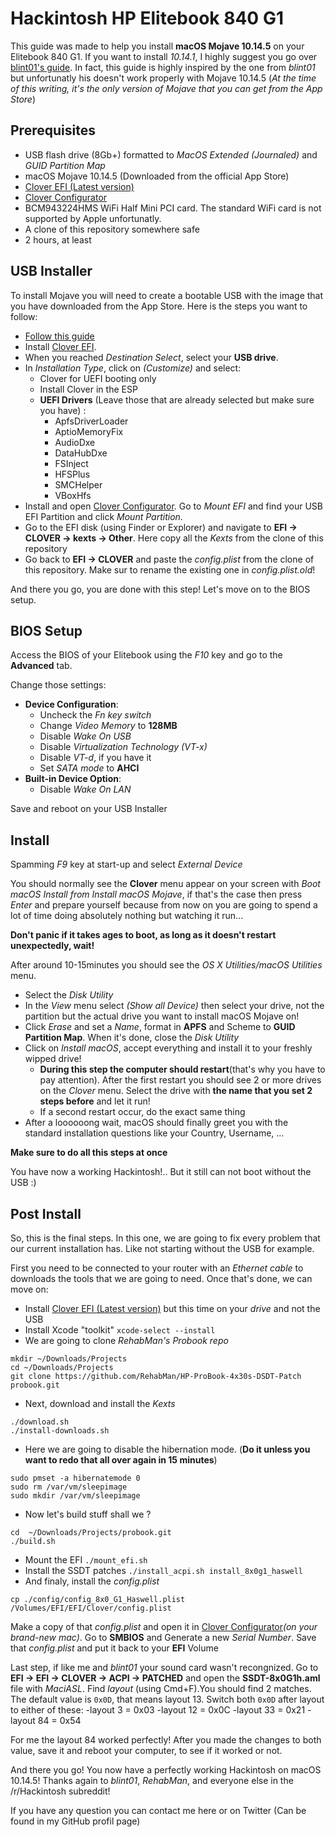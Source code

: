 # Hackintosh HP Elitebook 840 G1
This guide was made to help you install **macOS Mojave 10.14.5** on your Elitebook 840 G1.
If you want to install *10.14.1*, I highly suggest you go over [blint01's guide](https://github.com/blint01/hackintosh-mojave-HP-840-G1). In fact, this guide is highly inspired by the one from *blint01* but unfortunatly his doesn't work properly with Mojave 10.14.5 (*At the time of this writing, it's the only version of Mojave that you can get from the App Store*)


## Prerequisites
- USB flash drive (8Gb+) formatted to _MacOS Extended (Journaled)_ and _GUID Partition Map_
- macOS Mojave 10.14.5 (Downloaded from the official App Store)
- [Clover EFI (Latest version)](https://github.com/Dids/clover-builder)
- [Clover Configurator](http://mackie100projects.altervista.org/download-clover-configurator/)
- BCM943224HMS WiFi Half Mini PCI card. The standard WiFi card is not supported by Apple unfortunatly.
- A clone of this repository somewhere safe
- 2 hours, at least


## USB Installer
To install Mojave you will need to create a bootable USB with the image that you have downloaded from the App Store. Here is the steps you want to follow:
- [Follow this guide](https://www.imore.com/how-create-bootable-installer-mac-operating-system)
- Install [Clover EFI](https://github.com/Dids/clover-builder).
- When you reached *Destination Select*, select your **USB drive**.
- In *Installation Type*, click on _(Customize)_ and select:
  - Clover for UEFI booting only
  - Install Clover in the ESP
  - **UEFI Drivers** (Leave those that are already selected but make sure you have) :
    - ApfsDriverLoader
    - AptioMemoryFix
    - AudioDxe
    - DataHubDxe
    - FSInject
    - HFSPlus
    - SMCHelper
    - VBoxHfs
- Install and open [Clover Configurator](http://mackie100projects.altervista.org/download-clover-configurator/). Go to *Mount EFI* and find your USB EFI Partition and click *Mount Partition*.
- Go to the EFI disk (using Finder or Explorer) and navigate to **EFI -> CLOVER -> kexts -> Other**. Here copy all the *Kexts* from the clone of this repository
- Go back to **EFI -> CLOVER** and paste the *config.plist* from the clone of this repository. Make sur to rename the existing one in *config.plist.old*!

And there you go, you are done with this step! Let's move on to the BIOS setup.


## BIOS Setup
Access the BIOS of your Elitebook using the *F10* key and go to the **Advanced** tab.

Change those settings:
- **Device Configuration**:
  - Uncheck the *Fn key switch*
  - Change *Video Memory* to **128MB**
  - Disable *Wake On USB*
  - Disable *Virtualization Technology (VT-x)*
  - Disable *VT-d*, if you have it
  - Set *SATA mode* to **AHCI**
- **Built-in Device Option**:
  - Disable *Wake On LAN*


Save and reboot on your USB Installer


## Install
Spamming *F9* key at start-up and select *External Device*

You should normally see the **Clover** menu appear on your screen with *Boot macOS Install from Install macOS Mojave*, if that's the case then press *Enter* and prepare yourself because from now on you are going to spend a lot of time doing absolutely nothing but watching it run...

**Don't panic if it takes ages to boot, as long as it doesn't restart unexpectedly, wait!**

After around 10-15minutes you should see the *OS X Utilities/macOS Utilities* menu.
- Select the *Disk Utility*
- In the *View* menu select *(Show all Device)* then select your drive, not the partition but the actual drive you want to install macOS Mojave on!
- Click *Erase* and set a *Name*, format in **APFS** and Scheme to **GUID Partition Map**. When it's done, close the *Disk Utility*
- Click on *Install macOS*, accept everything and install it to your freshly wipped drive!
  - **During this step the computer should restart**(that's why you have to pay attention). After the first restart you should see 2 or more drives on the *Clover* menu. Select the drive with **the name that you set 2 steps before** and let it run!
  - If a second restart occur, do the exact same thing
- After a loooooong wait, macOS should finally greet you with the standard installation questions like your Country, Username, ...

**Make sure to do all this steps at once**

You have now a working Hackintosh!.. But it still can not boot without the USB :)


## Post Install
So, this is the final steps.
In this one, we are going to fix every problem that our current installation has. Like not starting without the USB for example.

First you need to be connected to your router with an *Ethernet cable* to downloads the tools that we are going to need.
Once that's done, we can move on:
- Install [Clover EFI (Latest version)](https://github.com/Dids/clover-builder) but this time on your *drive* and not the USB
- Install Xcode "toolkit"
```xcode-select --install```
- We are going to clone *RehabMan's Probook repo*
```
mkdir ~/Downloads/Projects
cd ~/Downloads/Projects
git clone https://github.com/RehabMan/HP-ProBook-4x30s-DSDT-Patch probook.git
```
- Next, download and install the *Kexts*
```cd ~/Downloads/Projects/probook.git
./download.sh
./install-downloads.sh
```
- Here we are going to disable the hibernation mode. (**Do it unless you want to redo that all over again in 15 minutes**)
```
sudo pmset -a hibernatemode 0
sudo rm /var/vm/sleepimage
sudo mkdir /var/vm/sleepimage
```
- Now let's build stuff shall we ?
```
cd  ~/Downloads/Projects/probook.git
./build.sh
```
- Mount the EFI
```./mount_efi.sh```
- Install the SSDT patches
```./install_acpi.sh install_8x0g1_haswell```
- And finaly, install the *config.plist*
```
cp ./config/config_8x0_G1_Haswell.plist /Volumes/EFI/EFI/Clover/config.plist
```

Make a copy of that *config.plist* and open it in [Clover Configurator](http://mackie100projects.altervista.org/download-clover-configurator/)*(on your brand-new mac)*. Go to **SMBIOS** and Generate a new *Serial Number*.
Save that *config.plist* and put it back to your **EFI** Volume

Last step, if like me and *blint01* your sound card wasn't recongnized. Go to **EFI -> EFI -> CLOVER -> ACPI -> PATCHED** and open the **SSDT-8x0G1h.aml** file with *MaciASL*. Find *layout* (using Cmd+F).You should find 2 matches. The default value is `0x0D`, that means layout 13. Switch both `0x0D` after layout to either of these:
-layout 3 = 0x03
-layout 12 = 0x0C
-layout 33 = 0x21
-layout 84 = 0x54

For me the layout 84 worked perfectly! After you made the changes to both value, save it and reboot your computer, to see if it worked or not.


And there you go! You now have a perfectly working Hackintosh on macOS 10.14.5!
Thanks again to *blint01*, *RehabMan*, and everyone else in the /r/Hackintosh subreddit!

If you have any question you can contact me here or on Twitter (Can be found in my GitHub profil page)
